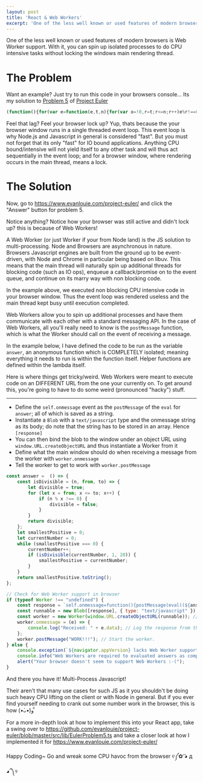 ```yaml
---
layout: post
title: 'React & Web Workers'
excerpt: 'One of the less well known or used features of modern browsers is Web Worker support. With it, you can use spin up isolated processes to do CPU intensive tasks without locking the windows main rendering thread.'
---
```


One of the less well known or used features of modern browsers is Web Worker support. With it, you can spin up isolated processes to do CPU intensive tasks without locking the windows main rendering thread.

# The Problem

Want an example? Just try to run this code in your browsers console... Its my solution to [Problem 5](https://github.com/evanlouie/project-euler/blob/master/src/lib/EulerProblem5.ts) of [Project Euler](https://projecteuler.net/problem=5)

```javascript
(function(){for(var e=function(e,t,n){for(var o=!0,r=t;r<=n;r++)e%r!==0&&(o=!1);return o},t=0,n=0;0===t;)n++,e(n,1,20)&&(t=n);return t.toString()})()
```

Feel that lag? Feel your browser lock up? Yup, thats because the your browser window runs in a single threaded event loop. This event loop is why Node.js and Javascript in general is considered "fast". But you must not forget that its only "fast" for IO bound applications. Anything CPU bound/intensive will not yield itself to any other task and will thus act sequentially in the event loop; and for a browser window, where rendering occurs in the main thread, means a lock.

# The Solution

Now, go to <https://www.evanlouie.com/project-euler/> and click the "Answer" button for problem 5.

Notice anything? Notice how your browser was still active and didn't lock up? this is because of Web Workers!

A Web Worker (or just Worker if your from Node land) is the JS solution to multi-processing. Node and Browsers are asynchronous in nature. Browsers Javascript engines are built from the ground up to be event-driven, with Node and Chrome in particular being based on libuv. This means that the main thread will naturally spin up additional threads for blocking code (such as IO ops), enqueue a callback/promise on to the event queue, and continue on its marry way with non blocking code.

In the example above, we executed non blocking CPU intensive code in your browser window. Thus the event loop was rendered useless and the main thread kept busy until execution completed.

Web Workers allow you to spin up additional processes and have them communicate with each other with a standard messaging API. In the case of Web Workers, all you'll really need to know is the `postMessage` function, which is what the Worker should call on the event of receiving a message.

In the example below, I have defined the code to be run as the variable `answer`, an anonymous function which is COMPLETELY isolated; meaning everything it needs to run is within the function itself. Helper functions are defined within the lambda itself.

Here is where things get tricky/weird. Web Workers were meant to execute code on an DIFFERENT URL from the one your currently on. To get around this, you're going to have to do some weird (pronounced "hacky") stuff.

---

- Define the `self.onmessage` event as the `postMessage` of the `eval` for `answer`; all of which is saved as a string.
- Instantiate a `Blob` with a `text/javascript` type and the onmessage string as its body; do note that the string has to be stored in an array. Hence `[response]`
- You can then bind the blob to the window under an object URL using `window.URL.createObjectURL` and thus instantiate a Worker from it
- Define what the main window should do when receiving a message from the worker with `worker.onmessage`
- Tell the worker to get to work with `worker.postMessage`

```javascript
const answer =  () => {
    const isDivisible = (n, from, to) => {
        let divisible = true;
        for (let x = from; x <= to; x++) {
            if (n % x !== 0) {
                divisible = false;
            }
        }
        return divisible;
    };
    let smallestPositive = 0;
    let currentNumber = 0;
    while (smallestPositive === 0) {
        currentNumber++;
        if (isDivisible(currentNumber, 1, 20)) {
            smallestPositive = currentNumber;
        }
    }
    return smallestPositive.toString();
};

// Check for Web Worker support in browser
if (typeof Worker !== "undefined") {
    const response = `self.onmessage=function(){postMessage(eval((${answer})()))}`; // Wrap workers onmessage lambda
    const runnable = new Blob([response], { type: "text/javascript" }); // Make a runnable JS blob
    const worker = new Worker(window.URL.createObjectURL(runnable)); // Bind the runnable blob to the a URL and create a worker
    worker.onmessage = (e) => {
        console.log("Received: " + e.data); // Log the response from the worker
    };
    worker.postMessage("WORK!!!"); // Start the worker.
} else {
    console.exception(`${navigator.appVersion} lacks Web Worker support.`);
    console.info("Web Workers are required to evaluated answers as computation will cause the main window thread to lock");
    alert("Your browser doesn't seem to support Web Workers :-(");
}
```

And there you have it! Multi-Process Javascript!

Their aren't that many use cases for such JS as it you shouldn't be doing such heavy CPU lifting on the client or with Node in general. But if you ever find yourself needing to crank out some number work in the browser, this is how (_•̀ᴗ•́_)و ̑̑

For a more in-depth look at how to implement this into your React app, take a swing over to <https://github.com/evanlouie/project-euler/blob/master/src/lib/EulerProblem5.ts> and take a closer look at how I implemented it for <https://www.evanlouie.com/project-euler/>

Happy Coding~ Go and wreak some CPU havoc from the browser ୧༼✿ ͡◕ д ◕͡ ༽୨
